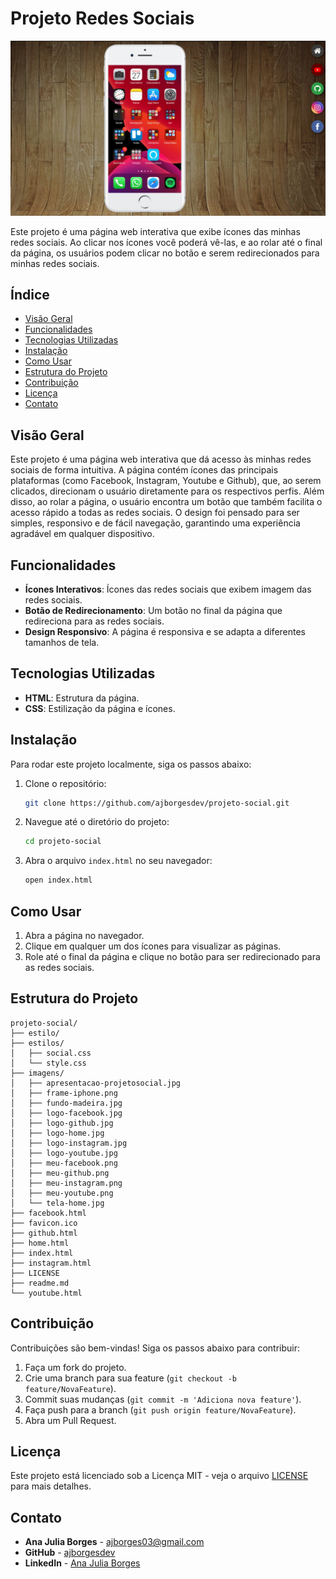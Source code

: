 
# Projeto Redes Sociais

![Imagem da Tela Inicial](./imagens/apresentacao-projetosocial.jpg)

Este projeto é uma página web interativa que exibe ícones das minhas redes sociais. Ao clicar nos ícones você poderá vê-las, e ao rolar até o final da página, os usuários podem clicar no botão e serem redirecionados para minhas redes sociais.

## Índice

- [Visão Geral](#visão-geral)
- [Funcionalidades](#funcionalidades)
- [Tecnologias Utilizadas](#tecnologias-utilizadas)
- [Instalação](#instalação)
- [Como Usar](#como-usar)
- [Estrutura do Projeto](#estrutura-do-projeto)
- [Contribuição](#contribuição)
- [Licença](#licença)
- [Contato](#contato)

## Visão Geral

Este projeto é uma página web interativa que dá acesso às minhas redes sociais de forma intuitiva. A página contém ícones das principais plataformas (como Facebook, Instagram, Youtube e Github), que, ao serem clicados, direcionam o usuário diretamente para os respectivos perfis. Além disso, ao rolar a página, o usuário encontra um botão que também facilita o acesso rápido a todas as redes sociais. O design foi pensado para ser simples, responsivo e de fácil navegação, garantindo uma experiência agradável em qualquer dispositivo.

## Funcionalidades

- **Ícones Interativos**: Ícones das redes sociais que exibem imagem das redes sociais.
- **Botão de Redirecionamento**: Um botão no final da página que redireciona para as redes sociais.
- **Design Responsivo**: A página é responsiva e se adapta a diferentes tamanhos de tela.

## Tecnologias Utilizadas

- **HTML**: Estrutura da página.
- **CSS**: Estilização da página e ícones.

## Instalação

Para rodar este projeto localmente, siga os passos abaixo:

1. Clone o repositório:
   ```bash
   git clone https://github.com/ajborgesdev/projeto-social.git
   ```
2. Navegue até o diretório do projeto:
   ```bash
   cd projeto-social
   ```
3. Abra o arquivo `index.html` no seu navegador:
   ```bash
   open index.html
   ```

## Como Usar

1. Abra a página no navegador.
2. Clique em qualquer um dos ícones para visualizar as páginas.
3. Role até o final da página e clique no botão para ser redirecionado para as redes sociais.

## Estrutura do Projeto

```
projeto-social/
├── estilo/
├── estilos/
│   ├── social.css
│   └── style.css
├── imagens/
│   ├── apresentacao-projetosocial.jpg
│   ├── frame-iphone.png
│   ├── fundo-madeira.jpg
│   ├── logo-facebook.jpg
│   ├── logo-github.jpg
│   ├── logo-home.jpg
│   ├── logo-instagram.jpg
│   ├── logo-youtube.jpg
│   ├── meu-facebook.png
│   ├── meu-github.png
│   ├── meu-instagram.png
│   ├── meu-youtube.png
│   └── tela-home.jpg
├── facebook.html
├── favicon.ico
├── github.html
├── home.html
├── index.html
├── instagram.html
├── LICENSE
├── readme.md
└── youtube.html
```

## Contribuição

Contribuições são bem-vindas! Siga os passos abaixo para contribuir:

1. Faça um fork do projeto.
2. Crie uma branch para sua feature (`git checkout -b feature/NovaFeature`).
3. Commit suas mudanças (`git commit -m 'Adiciona nova feature'`).
4. Faça push para a branch (`git push origin feature/NovaFeature`).
5. Abra um Pull Request.

## Licença

Este projeto está licenciado sob a Licença MIT - veja o arquivo [LICENSE](LICENSE) para mais detalhes.

## Contato

- **Ana Julia Borges** - [ajborges03@gmail.com](mailto:anajborges03@gmail.com)
- **GitHub** - [ajborgesdev](https://github.com/ajborgesdev)
- **LinkedIn** - [Ana Julia Borges](https://www.linkedin.com/in/ajborgesdev/)